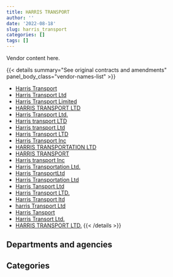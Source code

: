 ```yaml
---
title: HARRIS TRANSPORT
author: ''
date: '2022-08-18'
slug: harris_transport
categories: []
tags: []
---
```


<script src="/rmarkdown-libs/htmlwidgets/htmlwidgets.js"></script>
<link href="/rmarkdown-libs/datatables-css/datatables-crosstalk.css" rel="stylesheet" />
<script src="/rmarkdown-libs/datatables-binding/datatables.js"></script>
<script src="/rmarkdown-libs/jquery/jquery-3.6.0.min.js"></script>
<link href="/rmarkdown-libs/dt-core-bootstrap/css/dataTables.bootstrap.min.css" rel="stylesheet" />
<link href="/rmarkdown-libs/dt-core-bootstrap/css/dataTables.bootstrap.extra.css" rel="stylesheet" />
<script src="/rmarkdown-libs/dt-core-bootstrap/js/jquery.dataTables.min.js"></script>
<script src="/rmarkdown-libs/dt-core-bootstrap/js/dataTables.bootstrap.min.js"></script>
<link href="/rmarkdown-libs/crosstalk/css/crosstalk.min.css" rel="stylesheet" />
<script src="/rmarkdown-libs/crosstalk/js/crosstalk.min.js"></script>
<script src="/rmarkdown-libs/htmlwidgets/htmlwidgets.js"></script>
<link href="/rmarkdown-libs/datatables-css/datatables-crosstalk.css" rel="stylesheet" />
<script src="/rmarkdown-libs/datatables-binding/datatables.js"></script>
<script src="/rmarkdown-libs/jquery/jquery-3.6.0.min.js"></script>
<link href="/rmarkdown-libs/dt-core-bootstrap/css/dataTables.bootstrap.min.css" rel="stylesheet" />
<link href="/rmarkdown-libs/dt-core-bootstrap/css/dataTables.bootstrap.extra.css" rel="stylesheet" />
<script src="/rmarkdown-libs/dt-core-bootstrap/js/jquery.dataTables.min.js"></script>
<script src="/rmarkdown-libs/dt-core-bootstrap/js/dataTables.bootstrap.min.js"></script>
<link href="/rmarkdown-libs/crosstalk/css/crosstalk.min.css" rel="stylesheet" />
<script src="/rmarkdown-libs/crosstalk/js/crosstalk.min.js"></script>

Vendor content here.

{{< details summary="See original contracts and amendments" panel_body_class="vendor-names-list" >}}
- [Harris Transport](https://search.open.canada.ca/en/ct/?sort=contract_value_f%20desc&page=1&search_text=%22Harris%20Transport%22)
- [Harris Transport Ltd](https://search.open.canada.ca/en/ct/?sort=contract_value_f%20desc&page=1&search_text=%22Harris%20Transport%20Ltd%22)
- [Harris Transport Limited](https://search.open.canada.ca/en/ct/?sort=contract_value_f%20desc&page=1&search_text=%22Harris%20Transport%20Limited%22)
- [HARRIS TRANSPORT LTD](https://search.open.canada.ca/en/ct/?sort=contract_value_f%20desc&page=1&search_text=%22HARRIS%20TRANSPORT%20LTD%22)
- [Harris Transport Ltd.](https://search.open.canada.ca/en/ct/?sort=contract_value_f%20desc&page=1&search_text=%22Harris%20Transport%20Ltd.%22)
- [Harris transport LTD](https://search.open.canada.ca/en/ct/?sort=contract_value_f%20desc&page=1&search_text=%22Harris%20transport%20LTD%22)
- [Harris transport Ltd](https://search.open.canada.ca/en/ct/?sort=contract_value_f%20desc&page=1&search_text=%22Harris%20transport%20Ltd%22)
- [Harris Transport LTD](https://search.open.canada.ca/en/ct/?sort=contract_value_f%20desc&page=1&search_text=%22Harris%20Transport%20LTD%22)
- [Harris Transport Inc](https://search.open.canada.ca/en/ct/?sort=contract_value_f%20desc&page=1&search_text=%22Harris%20Transport%20Inc%22)
- [HARRIS TRANSPORTATION LTD](https://search.open.canada.ca/en/ct/?sort=contract_value_f%20desc&page=1&search_text=%22HARRIS%20TRANSPORTATION%20LTD%22)
- [HARRIS TRANSPORT](https://search.open.canada.ca/en/ct/?sort=contract_value_f%20desc&page=1&search_text=%22HARRIS%20TRANSPORT%22)
- [Harris transport Inc](https://search.open.canada.ca/en/ct/?sort=contract_value_f%20desc&page=1&search_text=%22Harris%20transport%20Inc%22)
- [Harris Transportation Ltd.](https://search.open.canada.ca/en/ct/?sort=contract_value_f%20desc&page=1&search_text=%22Harris%20Transportation%20Ltd.%22)
- [Harris TransportLtd](https://search.open.canada.ca/en/ct/?sort=contract_value_f%20desc&page=1&search_text=%22Harris%20TransportLtd%22)
- [Harris Transportation Ltd](https://search.open.canada.ca/en/ct/?sort=contract_value_f%20desc&page=1&search_text=%22Harris%20Transportation%20Ltd%22)
- [Harris Tansport Ltd](https://search.open.canada.ca/en/ct/?sort=contract_value_f%20desc&page=1&search_text=%22Harris%20Tansport%20Ltd%22)
- [Harris Transport LTD.](https://search.open.canada.ca/en/ct/?sort=contract_value_f%20desc&page=1&search_text=%22Harris%20Transport%20LTD.%22)
- [Harris Transport ltd](https://search.open.canada.ca/en/ct/?sort=contract_value_f%20desc&page=1&search_text=%22Harris%20Transport%20ltd%22)
- [harris Transport Ltd](https://search.open.canada.ca/en/ct/?sort=contract_value_f%20desc&page=1&search_text=%22harris%20Transport%20Ltd%22)
- [Harris Tansport](https://search.open.canada.ca/en/ct/?sort=contract_value_f%20desc&page=1&search_text=%22Harris%20Tansport%22)
- [Harris Transort Ltd.](https://search.open.canada.ca/en/ct/?sort=contract_value_f%20desc&page=1&search_text=%22Harris%20Transort%20Ltd.%22)
- [HARRIS TRANSPORT LTD.](https://search.open.canada.ca/en/ct/?sort=contract_value_f%20desc&page=1&search_text=%22HARRIS%20TRANSPORT%20LTD.%22)
{{< /details >}}

## Departments and agencies

<div id="htmlwidget-1" style="width:100%;height:auto;" class="datatables html-widget"></div>
<script type="application/json" data-for="htmlwidget-1">{"x":{"style":"bootstrap","filter":"none","vertical":false,"data":[["<a href=\"/departments/dnd-mdn/\">National Defence<\/a>"],[7191289.57],[5043696.38],[3601592.54],[3859276.71]],"container":"<table class=\"table table-striped table-hover row-border order-column display\">\n  <thead>\n    <tr>\n      <th>Department<\/th>\n      <th>2017-2018<\/th>\n      <th>2018-2019<\/th>\n      <th>2019-2020<\/th>\n      <th>2020-2021<\/th>\n    <\/tr>\n  <\/thead>\n<\/table>","options":{"order":[[4,"desc"]],"pageLength":10,"autoWidth":true,"columnDefs":[{"targets":1,"render":"function(data, type, row, meta) {\n    return type !== 'display' ? data : DTWidget.formatCurrency(data, \"$\", 2, 3, \",\", \".\", true, null);\n  }"},{"targets":2,"render":"function(data, type, row, meta) {\n    return type !== 'display' ? data : DTWidget.formatCurrency(data, \"$\", 2, 3, \",\", \".\", true, null);\n  }"},{"targets":3,"render":"function(data, type, row, meta) {\n    return type !== 'display' ? data : DTWidget.formatCurrency(data, \"$\", 2, 3, \",\", \".\", true, null);\n  }"},{"targets":4,"render":"function(data, type, row, meta) {\n    return type !== 'display' ? data : DTWidget.formatCurrency(data, \"$\", 2, 3, \",\", \".\", true, null);\n  }"},{"width":"16%","targets":[1,2,3,4]},{"className":"dt-right","targets":[1,2,3,4]}],"orderClasses":false}},"evals":["options.columnDefs.0.render","options.columnDefs.1.render","options.columnDefs.2.render","options.columnDefs.3.render"],"jsHooks":[]}</script>

## Categories

<div id="htmlwidget-2" style="width:100%;height:auto;" class="datatables html-widget"></div>
<script type="application/json" data-for="htmlwidget-2">{"x":{"style":"bootstrap","filter":"none","vertical":false,"data":[["<a href=\"/categories/11_defence/\">Defence<\/a>"],[7191289.57],[5043696.38],[3601592.54],[3859276.71]],"container":"<table class=\"table table-striped table-hover row-border order-column display\">\n  <thead>\n    <tr>\n      <th>Category<\/th>\n      <th>2017-2018<\/th>\n      <th>2018-2019<\/th>\n      <th>2019-2020<\/th>\n      <th>2020-2021<\/th>\n    <\/tr>\n  <\/thead>\n<\/table>","options":{"order":[[4,"desc"]],"dom":"t","pageLength":30,"autoWidth":true,"columnDefs":[{"targets":1,"render":"function(data, type, row, meta) {\n    return type !== 'display' ? data : DTWidget.formatCurrency(data, \"$\", 2, 3, \",\", \".\", true, null);\n  }"},{"targets":2,"render":"function(data, type, row, meta) {\n    return type !== 'display' ? data : DTWidget.formatCurrency(data, \"$\", 2, 3, \",\", \".\", true, null);\n  }"},{"targets":3,"render":"function(data, type, row, meta) {\n    return type !== 'display' ? data : DTWidget.formatCurrency(data, \"$\", 2, 3, \",\", \".\", true, null);\n  }"},{"targets":4,"render":"function(data, type, row, meta) {\n    return type !== 'display' ? data : DTWidget.formatCurrency(data, \"$\", 2, 3, \",\", \".\", true, null);\n  }"},{"width":"16%","targets":[1,2,3,4]},{"className":"dt-right","targets":[1,2,3,4]}],"orderClasses":false,"lengthMenu":[10,25,30,50,100]}},"evals":["options.columnDefs.0.render","options.columnDefs.1.render","options.columnDefs.2.render","options.columnDefs.3.render"],"jsHooks":[]}</script>
